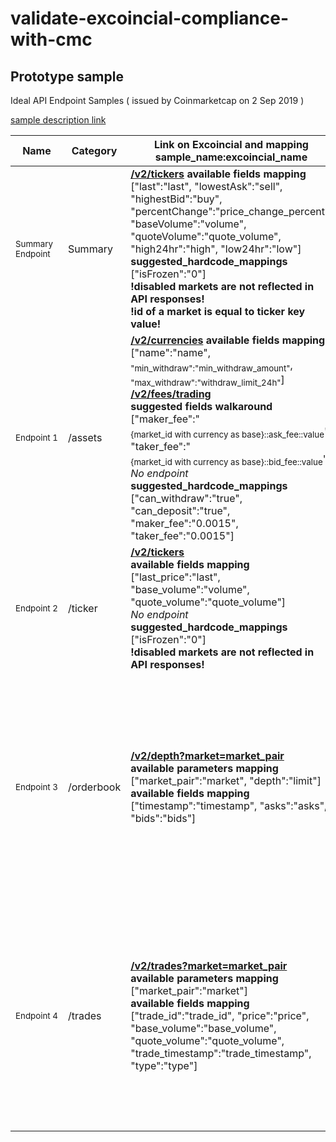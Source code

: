 # validate-excoincial-compliance-with-cmc

## Prototype sample

Ideal API Endpoint Samples
\( issued by Coinmarketcap on 2 Sep 2019 \)

[sample description link](https://docs.google.com/document/d/1S4urpzUnO2t7DmS_1dc4EL4tgnnbTObPYXvDeBnukCg/edit)

Name | Category | Link on Excoincial and mapping sample_name:excoincial_name | Status | Description | Link to sample
--- | --- | --- | --- | --- | ---
<sub>Summary Endpoint</sub> | Summary | **[/v2/tickers](https://excoincial.com/api/v2/tickers) available fields mapping**<br>\["last":"last", "lowestAsk":"sell", "highestBid":"buy", "percentChange":"price_change_percent", "baseVolume":"volume", "quoteVolume":"quote_volume", "high24hr":"high", "low24hr":"low"\]<br>**suggested_hardcode_mappings**<br>\["isFrozen":"0"\]<br>**!disabled markets are not reflected in API responses!**<br>**!id of a market is equal to ticker key value!** | | Overview of market data for all tickers. | [bitrue sample](https://www.bitrue.com/kline-api/public.json?command=returnTicker)
<sub>Endpoint&nbsp;1</sub> | /assets | **[/v2/currencies](https://excoincial.com/api/v2/currencies) available fields mapping**<br>\["name":"name", <sub>"min_withdraw":"min_withdraw_amount"</sub>, <sub>"max_withdraw":"withdraw_limit_24h"</sub>\] **[/v2/fees/trading](https://excoincial.com/api/v2/fees/trading)<br>suggested fields walkaround**<br>\["maker_fee":"<sub>\{market_id&nbsp;with&nbsp;currency&nbsp;as&nbsp;base\}::ask_fee::value</sub>", "taker_fee":"<sub>\{market_id&nbsp;with&nbsp;currency&nbsp;as&nbsp;base\}::bid_fee::value</sub>"\]<br>*No&nbsp;endpoint* **suggested_hardcode_mappings**<br>\["can_withdraw":"true", "can_deposit":"true", "maker_fee":"0.0015", "taker_fee":"0.0015"\]| Compliant with mandatory | In depth details on crypto currencies available on the exchange. | [CMC description ENDPOINT_1](https://docs.google.com/document/d/1S4urpzUnO2t7DmS_1dc4EL4tgnnbTObPYXvDeBnukCg/edit#bookmark=id.yu07m9vl46wn)
<sub>Endpoint&nbsp;2</sub> | /ticker | **[/v2/tickers](https://excoincial.com/api/v2/tickers)<br>available fields mapping**<br>\["last_price":"last", "base_volume":"volume", "quote_volume":"quote_volume"\]<br>*No&nbsp;endpoint* **suggested_hardcode_mappings**<br>\["isFrozen":"0"\]<br>**!disabled markets are not reflected in API responses!** | Compliant with mandatory | 24-hour rolling window price change statistics for all markets. | [CMC description ENDPOINT_2](https://docs.google.com/document/d/1S4urpzUnO2t7DmS_1dc4EL4tgnnbTObPYXvDeBnukCg/edit#bookmark=id.vs2pdh9rb8fa)
<sub>Endpoint&nbsp;3</sub> | /orderbook | **[/v2/depth?market=market_pair](https://excoincial.com/api/v2/depth?market=btcusd&limit=300)<br>available parameters mapping**<br>\["market_pair":"market", "depth":"limit"\]<br>**available fields mapping**<br>\["timestamp":"timestamp", "asks":"asks",  "bids":"bids"\] | Compliant with mandatory | Market depth of a trading pair. One array containing a list of ask prices and another array containing bid prices. Query for level 2 order book with full depth available as minimum requirement. | [CMC description ENDPOINT_3](https://docs.google.com/document/d/1S4urpzUnO2t7DmS_1dc4EL4tgnnbTObPYXvDeBnukCg/edit#bookmark=id.9caev86c3vcc)
<sub>Endpoint&nbsp;4</sub> | /trades | **[/v2/trades?market=market_pair](https://excoincial.com/api/v2/trades?market=btcusd&limit=50)<br>available parameters mapping**<br>\["market_pair":"market"\]<br>**available fields mapping**<br>\["trade_id":"trade_id", "price":"price",  "base_volume":"base_volume", "quote_volume":"quote_volume", "trade_timestamp":"trade_timestamp", "type":"type"\] | Compliant with mandatory | Market depth of a trading pair. One array containing a list of ask prices and another array containing bid prices. Query for level 2 order book with full depth available as minimum requirement. | [CMC description ENDPOINT_4](https://docs.google.com/document/d/1S4urpzUnO2t7DmS_1dc4EL4tgnnbTObPYXvDeBnukCg/edit#bookmark=id.itop40gvrsz9)
